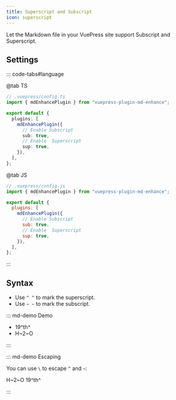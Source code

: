 ```yaml
---
title: Superscript and Subscript
icon: superscript
---
```


Let the Markdown file in your VuePress site support Subscript and Superscript.

<!-- more -->

## Settings

::: code-tabs#language

@tab TS

```ts {8,10}
// .vuepress/config.ts
import { mdEnhancePlugin } from "vuepress-plugin-md-enhance";

export default {
  plugins: [
    mdEnhancePlugin({
      // Enable Subscript
      sub: true,
      // Enable  Superscript
      sup: true,
    }),
  ],
};
```

@tab JS

```js {8,10}
// .vuepress/config.js
import { mdEnhancePlugin } from "vuepress-plugin-md-enhance";

export default {
  plugins: [
    mdEnhancePlugin({
      // Enable Subscript
      sub: true,
      // Enable  Superscript
      sup: true,
    }),
  ],
};
```

:::

## Syntax

- Use `^ ^` to mark the superscript.
- Use `~ ~` to mark the subscript.

::: md-demo Demo

- 19^th^
- H~2~O

:::

::: md-demo Escaping

You can use `\` to escape `^` and `~`:

H\~2~O 19\^th^

:::
